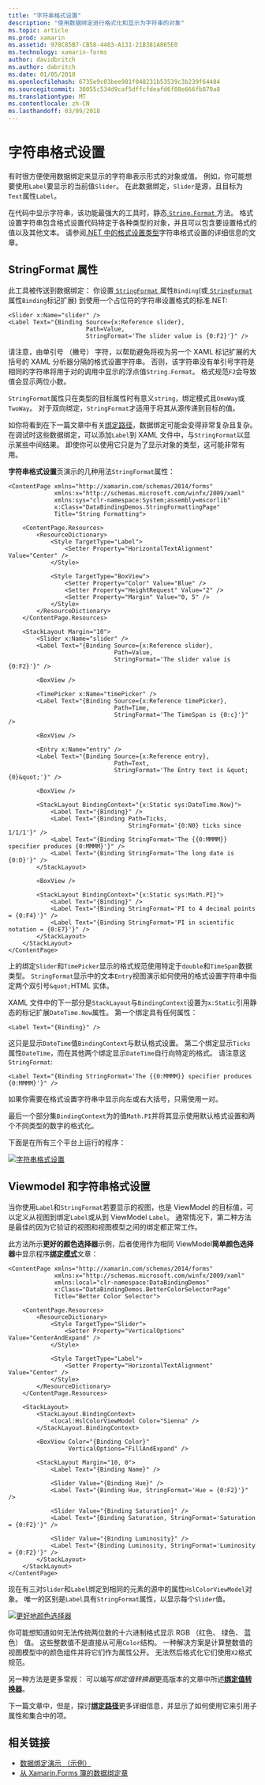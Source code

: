 ```yaml
---
title: "字符串格式设置"
description: "使用数据绑定进行格式化和显示为字符串的对象"
ms.topic: article
ms.prod: xamarin
ms.assetid: 978C85B7-CB58-4483-A131-21B381A865E0
ms.technology: xamarin-forms
author: davidbritch
ms.author: dabritch
ms.date: 01/05/2018
ms.openlocfilehash: 6735e9c03bee981f048231b53539c3b239f64484
ms.sourcegitcommit: 30055c534d9caf5dffcfdeafd6f08e666fb870a8
ms.translationtype: MT
ms.contentlocale: zh-CN
ms.lasthandoff: 03/09/2018
---
```

# <a name="string-formatting"></a>字符串格式设置

有时很方便使用数据绑定来显示的字符串表示形式的对象或值。 例如，你可能想要使用`Label`要显示的当前值`Slider`。 在此数据绑定，`Slider`是源，且目标为`Text`属性`Label`。

在代码中显示字符串，该功能最强大的工具时，静态[ `String.Format` ](https://developer.xamarin.com/api/member/System.String.Format/p/System.String/System.Object/)方法。 格式设置字符串包含格式设置代码特定于各种类型的对象，并且可以包含要设置格式的值以及其他文本。 请参阅[.NET 中的格式设置类型](/dotnet/standard/base-types/formatting-types/)字符串格式设置的详细信息的文章。

## <a name="the-stringformat-property"></a>StringFormat 属性

此工具被传送到数据绑定： 你设置[ `StringFormat` ](https://developer.xamarin.com/api/property/Xamarin.Forms.BindingBase.StringFormat/)属性`Binding`(或[ `StringFormat` ](https://developer.xamarin.com/api/property/Xamarin.Forms.Xaml.BindingExtension.StringFormat/)属性`Binding`标记扩展) 到使用一个占位符的字符串设置格式的标准.NET:

```xaml
<Slider x:Name="slider" />
<Label Text="{Binding Source={x:Reference slider},
                      Path=Value,
                      StringFormat='The slider value is {0:F2}'}" />
```

请注意，由单引号 （撇号） 字符，以帮助避免将视为另一个 XAML 标记扩展的大括号的 XAML 分析器分隔的格式设置字符串。 否则，该字符串没有单引号字符是相同的字符串将用于对的调用中显示的浮点值`String.Format`。 格式规范`F2`会导致值会显示两位小数。

`StringFormat`属性只在类型的目标属性时有意义`string`，绑定模式且`OneWay`或`TwoWay`。 对于双向绑定，`StringFormat`才适用于将其从源传递到目标的值。

如你将看到在下一篇文章中有关[绑定路径](binding-path.md)，数据绑定可能会变得非常复杂且复杂。 在调试时这些数据绑定，可以添加`Label`到 XAML 文件中，与`StringFormat`以显示某些中间结果。 即使你可以使用它只是为了显示对象的类型，这可能非常有用。

**字符串格式设置**页演示的几种用法`StringFormat`属性：

```xaml
<ContentPage xmlns="http://xamarin.com/schemas/2014/forms"
             xmlns:x="http://schemas.microsoft.com/winfx/2009/xaml"
             xmlns:sys="clr-namespace:System;assembly=mscorlib"
             x:Class="DataBindingDemos.StringFormattingPage"
             Title="String Formatting">

    <ContentPage.Resources>
        <ResourceDictionary>
            <Style TargetType="Label">
                <Setter Property="HorizontalTextAlignment" Value="Center" />
            </Style>

            <Style TargetType="BoxView">
                <Setter Property="Color" Value="Blue" />
                <Setter Property="HeightRequest" Value="2" />
                <Setter Property="Margin" Value="0, 5" />
            </Style>
        </ResourceDictionary>
    </ContentPage.Resources>

    <StackLayout Margin="10">
        <Slider x:Name="slider" />
        <Label Text="{Binding Source={x:Reference slider},
                              Path=Value,
                              StringFormat='The slider value is {0:F2}'}" />

        <BoxView />

        <TimePicker x:Name="timePicker" />
        <Label Text="{Binding Source={x:Reference timePicker},
                              Path=Time,
                              StringFormat='The TimeSpan is {0:c}'}" />

        <BoxView />

        <Entry x:Name="entry" />
        <Label Text="{Binding Source={x:Reference entry},
                              Path=Text,
                              StringFormat='The Entry text is &quot;{0}&quot;'}" />

        <BoxView />

        <StackLayout BindingContext="{x:Static sys:DateTime.Now}">
            <Label Text="{Binding}" />
            <Label Text="{Binding Path=Ticks,
                                  StringFormat='{0:N0} ticks since 1/1/1'}" />
            <Label Text="{Binding StringFormat='The {{0:MMMM}} specifier produces {0:MMMM}'}" />
            <Label Text="{Binding StringFormat='The long date is {0:D}'}" />
        </StackLayout>

        <BoxView />

        <StackLayout BindingContext="{x:Static sys:Math.PI}">
            <Label Text="{Binding}" />
            <Label Text="{Binding StringFormat='PI to 4 decimal points = {0:F4}'}" />
            <Label Text="{Binding StringFormat='PI in scientific notation = {0:E7}'}" />
        </StackLayout>
    </StackLayout>
</ContentPage>
```

上的绑定`Slider`和`TimePicker`显示的格式规范使用特定于`double`和`TimeSpan`数据类型。 `StringFormat`显示中的文本`Entry`视图演示如何使用的格式设置字符串中指定两个双引号`&quot;`HTML 实体。

XAML 文件中的下一部分是`StackLayout`与`BindingContext`设置为`x:Static`引用静态的标记扩展`DateTime.Now`属性。 第一个绑定具有任何属性：

```xaml
<Label Text="{Binding}" />
```

这只是显示`DateTime`值`BindingContext`与默认格式设置。 第二个绑定显示`Ticks`属性`DateTime`，而在其他两个绑定显示`DateTime`自行向特定的格式。 请注意这`StringFormat`:

```xaml
<Label Text="{Binding StringFormat='The {{0:MMMM}} specifier produces {0:MMMM}'}" />
```

如果你需要在格式设置字符串中显示向左或右大括号，只需使用一对。

最后一个部分集`BindingContext`为的值`Math.PI`并将其显示使用默认格式设置和两个不同类型的数字的格式化。

下面是在所有三个平台上运行的程序：

[![字符串格式设置](string-formatting-images/stringformatting-small.png "字符串格式设置")](string-formatting-images/stringformatting-large.png#lightbox "字符串格式设置")

## <a name="viewmodels-and-string-formatting"></a>Viewmodel 和字符串格式设置

当你使用`Label`和`StringFormat`若要显示的视图，也是 ViewModel 的目标值，可以定义从视图到绑定`Label`或从到 ViewModel `Label`。 通常情况下，第二种方法是最佳的因为它验证的视图和视图模型之间的绑定都正常工作。

此方法所示**更好的颜色选择器**示例，后者使用作为相同 ViewModel**简单颜色选择器**中显示程序[**绑定模式**](binding-mode.md)文章：

```xaml
<ContentPage xmlns="http://xamarin.com/schemas/2014/forms"
             xmlns:x="http://schemas.microsoft.com/winfx/2009/xaml"
             xmlns:local="clr-namespace:DataBindingDemos"
             x:Class="DataBindingDemos.BetterColorSelectorPage"
             Title="Better Color Selector">

    <ContentPage.Resources>
        <ResourceDictionary>
            <Style TargetType="Slider">
                <Setter Property="VerticalOptions" Value="CenterAndExpand" />
            </Style>

            <Style TargetType="Label">
                <Setter Property="HorizontalTextAlignment" Value="Center" />
            </Style>
        </ResourceDictionary>
    </ContentPage.Resources>

    <StackLayout>
        <StackLayout.BindingContext>
            <local:HslColorViewModel Color="Sienna" />
        </StackLayout.BindingContext>

        <BoxView Color="{Binding Color}"
                 VerticalOptions="FillAndExpand" />

        <StackLayout Margin="10, 0">
            <Label Text="{Binding Name}" />

            <Slider Value="{Binding Hue}" />
            <Label Text="{Binding Hue, StringFormat='Hue = {0:F2}'}" />

            <Slider Value="{Binding Saturation}" />
            <Label Text="{Binding Saturation, StringFormat='Saturation = {0:F2}'}" />

            <Slider Value="{Binding Luminosity}" />
            <Label Text="{Binding Luminosity, StringFormat='Luminosity = {0:F2}'}" />
        </StackLayout>
    </StackLayout>
</ContentPage>    
```

现在有三对`Slider`和`Label`绑定到相同的元素的源中的属性`HslColorViewModel`对象。 唯一的区别是`Label`具有`StringFormat`属性，以显示每个`Slider`值。

[![更好地颜色选择器](string-formatting-images/bettercolorselector-small.png "更好地颜色选择器")](string-formatting-images/bettercolorselector-large.png#lightbox "更好地颜色选择器")

你可能想知道如何无法传统两位数的十六进制格式显示 RGB （红色、 绿色、 蓝色） 值。 这些整数值不是直接从可用`Color`结构。 一种解决方案是计算整数值的视图模型中的颜色组件并将它们作为属性公开。 无法然后格式化它们使用`X2`格式规范。

另一种方法是更多常规： 可以编写*绑定值转换器*更高版本的文章中所述[**绑定值转换器**](converters.md)。

下一篇文章中，但是，探讨[**绑定路径**](binding-path.md)更多详细信息，并显示了如何使用它来引用子属性和集合中的项。


## <a name="related-links"></a>相关链接

- [数据绑定演示 （示例）](https://developer.xamarin.com/samples/xamarin-forms/DataBindingDemos/)
- [从 Xamarin.Forms 簿的数据绑定章](~/xamarin-forms/creating-mobile-apps-xamarin-forms/summaries/chapter16.md)

